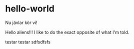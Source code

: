 # hello-world
Nu jävlar kör vi!


Hello aliens!!!
I like to do the exact opposite of what I'm told.

testar testar
sdfsdfsfs
